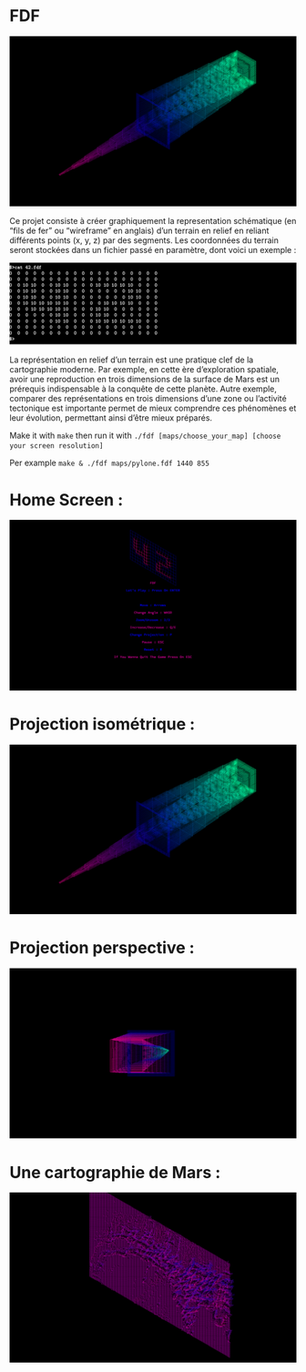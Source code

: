 # FDF

![Pylone_iso](https://github.com/ibouabda/fdf/blob/master/pics/Pylone_iso.png)

Ce projet consiste à créer graphiquement la representation schématique (en “fils de
fer” ou “wireframe” en anglais) d’un terrain en relief en reliant différents points (x, y,
z) par des segments. Les coordonnées du terrain seront stockées dans un fichier passé en
paramètre, dont voici un exemple :

![Example](https://github.com/ibouabda/fdf/blob/master/pics/Example.png)

La représentation en relief d’un terrain est une pratique clef de la cartographie moderne. Par exemple, en cette ère d’exploration spatiale, avoir une reproduction en trois
dimensions de la surface de Mars est un prérequis indispensable à la conquête de cette
planète. Autre exemple, comparer des représentations en trois dimensions d’une zone ou
l’activité tectonique est importante permet de mieux comprendre ces phénomènes et leur
évolution, permettant ainsi d’être mieux préparés.

Make it with `make` then run it with `./fdf [maps/choose_your_map] [choose your screen resolution]`

Per example `make & ./fdf maps/pylone.fdf 1440 855`

# Home Screen :

![Home_Screen](https://github.com/ibouabda/fdf/blob/master/pics/Home_Screen.png)

# Projection isométrique :

![Pylone_iso](https://github.com/ibouabda/fdf/blob/master/pics/Pylone_iso.png)

# Projection perspective : 

![Pylone_pers](https://github.com/ibouabda/fdf/blob/master/pics/Pylone_pers.png)

# Une cartographie de Mars : 

![Mars](https://github.com/ibouabda/fdf/blob/master/pics/Mars.png)
